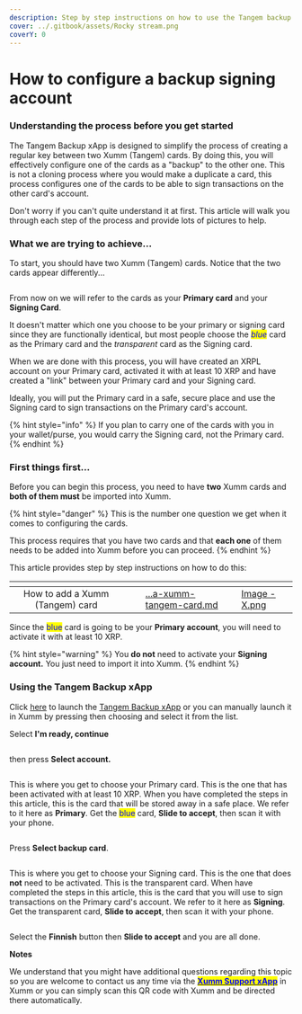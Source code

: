 ```yaml
---
description: Step by step instructions on how to use the Tangem backup xApp
cover: ../.gitbook/assets/Rocky stream.png
coverY: 0
---
```


# How to configure a backup signing account

### **Understanding the process before you get started**

The Tangem Backup xApp is designed to simplify the process of creating a regular key between two Xumm (Tangem) cards. By doing this, you will effectively configure one of the cards as a "backup" to the other one. This is not a cloning process where you would make a duplicate a card, this process configures one of the cards to be able to sign transactions on the other card's account.

Don't worry if you can't quite understand it at first. This article will walk you through each step of the process and provide lots of pictures to help.&#x20;

### What we are trying to achieve...

To start, you should have two Xumm (Tangem) cards. Notice that the two cards appear differently...

<figure><img src="../.gitbook/assets/Xumm Tangem card -3.png" alt=""><figcaption></figcaption></figure>

From now on we will refer to the cards as your **Primary card** and your **Signing Card**.&#x20;

It doesn't matter which one you choose to be your primary or signing card since they are functionally identical, but most people choose the _<mark style="color:blue;">blue</mark>_ card as the Primary card and the _transparent_ card as the Signing card.

When we are done with this process, you will have created an XRPL account on your Primary card, activated it with at least 10 XRP and have created a "link" between your Primary card and your Signing card.

Ideally, you will put the Primary card in a safe, secure place and use the Signing card to sign transactions on the Primary card's account.

{% hint style="info" %}
If you plan to carry one of the cards with you in your wallet/purse, you would carry the Signing card, not the Primary card.
{% endhint %}

### First things first...

Before you can begin this process, you need to have **two** Xumm cards and **both of them must** be imported into Xumm.

{% hint style="danger" %}
This is the number one question we get when it comes to configuring the cards.&#x20;

This process requires that you have two cards and that **each one** of them needs to be added into Xumm before you can proceed.
{% endhint %}

This article provides step by step instructions on how to do this:

<table data-view="cards"><thead><tr><th align="center"></th><th data-hidden></th><th data-hidden></th><th data-hidden data-card-target data-type="content-ref"></th><th data-hidden data-card-cover data-type="files"></th></tr></thead><tbody><tr><td align="center">How to add a Xumm (Tangem) card</td><td></td><td></td><td><a href="../getting-started-with-xumm/importing-your-account/...a-xumm-tangem-card.md">...a-xumm-tangem-card.md</a></td><td><a href="../.gitbook/assets/Image - X.png">Image - X.png</a></td></tr></tbody></table>

Since the <mark style="color:blue;">blue</mark> card is going to be your **Primary account**, you will need to activate it with at least 10 XRP.&#x20;

{% hint style="warning" %}
You **do not** need to activate your **Signing account.** You just need to import it into Xumm.
{% endhint %}

### Using the Tangem Backup xApp

Click [here](https://xumm.app/detect/xapp:xumm.tangem-backup) to launch the [Tangem Backup xApp](https://xumm.app/detect/xapp:xumm.tangem-backup) or you can manually launch it in Xumm by pressing<img src="../.gitbook/assets/image (5).png" alt="" data-size="line"> then choosing <img src="../.gitbook/assets/image (3) (5).png" alt="" data-size="line">and select it from the list.

Select **I'm ready, continue**

<figure><img src="../.gitbook/assets/Tangem Backup - 2.png" alt=""><figcaption></figcaption></figure>

then press **Select account.**

<figure><img src="../.gitbook/assets/Tangem Backup - 1.png" alt=""><figcaption></figcaption></figure>

This is where you get to choose your Primary card. This is the one that has been activated with at least 10 XRP. When you have completed the steps in this article, this is the card that will be stored away in a safe place. We refer to it here as **Primary**. Get the <mark style="color:blue;">blue</mark> card, **Slide to accept**, then scan it with your phone.

<figure><img src="../.gitbook/assets/Tangem Backup - 3 (1).png" alt=""><figcaption></figcaption></figure>

Press **Select backup card**.

<figure><img src="../.gitbook/assets/Tangem Backup - 4 (1).png" alt=""><figcaption></figcaption></figure>

This is where you get to choose your Signing card. This is the one that does **not** need to be activated. This is the transparent card. When have completed the steps in this article, this is the card that you will use to sign transactions on the Primary card's account. We refer to it here as **Signing**. Get the transparent card, **Slide to accept**, then scan it with your phone.

<figure><img src="../.gitbook/assets/Tangem Backup - 4.png" alt=""><figcaption></figcaption></figure>

Select the **Finnish** button then **Slide to accept** and you are all done.





**Notes**

We understand that you might have additional questions regarding this topic so you are welcome to contact us any time via the [<mark style="color:blue;">**Xumm Support xApp**</mark>](https://xumm.app/detect/xapp:xumm.support?ref=helpcenter) in Xumm or you can simply scan this QR code with Xumm and be directed there automatically.

<figure><img src="../.gitbook/assets/Support banner Xumm.png" alt=""><figcaption></figcaption></figure>
